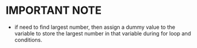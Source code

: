 # IMPORTANT NOTE

* if need to find largest number, then assign a dummy value to the variable to store the largest number in that variable during for loop and conditions.